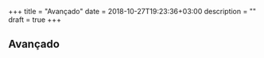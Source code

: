 +++
title = "Avançado"
date = 2018-10-27T19:23:36+03:00
description = ""
draft = true
+++

## Avançado

